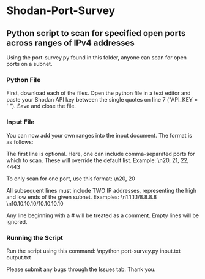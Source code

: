 # Shodan-Port-Survey
## Python script to scan for specified open ports across ranges of IPv4 addresses

Using the port-survey.py found in this folder, anyone can scan for open ports on a subnet.

### Python File

First, download each of the files. Open the python file in a text editor and paste your Shodan API key between the single quotes on line 7 ("API_KEY = ''"). Save and close the file.

### Input File

You can now add your own ranges into the input document. The format is as follows:

The first line is optional. Here, one can include comma-separated ports for which to scan. These will override the default list. Example:
\n20, 21, 22, 4443

To only scan for one port, use this format:
\n20, 20

All subsequent lines must include TWO IP addresses, representing the high and low ends of the given subnet. Examples:
\n1.1.1.1/8.8.8.8
\n10.10.10.10/10.10.10.10

Any line beginning with a # will be treated as a comment. Empty lines will be ignored.

### Running the Script

Run the script using this command:
\npython port-survey.py input.txt output.txt



Please submit any bugs through the Issues tab. Thank you.
